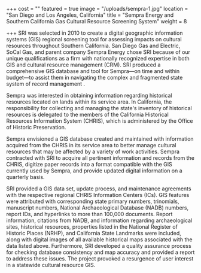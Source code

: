 +++
cost = ""
featured = true
image = "/uploads/sempra-1.jpg"
location = "San Diego and Los Angeles, California"
title = "Sempra Energy and Southern California Gas Cultural Resource Screening System"
weight = 8

+++
SRI was selected in 2010 to create a digital geographic information systems (GIS) regional screening tool for assessing impacts on cultural resources throughout Southern California. San Diego Gas and Electric, SoCal Gas, and parent company Sempra Energy chose SRI because of our unique qualifications as a firm with nationally recognized expertise in both GIS and cultural resource management (CRM). SRI produced a comprehensive GIS database and tool for Sempra—on time and within budget—to assist them in navigating the complex and fragmented state system of record management .

Sempra was interested in obtaining information regarding historical resources located on lands within its service area. In California, the responsibility for collecting and managing the state's inventory of historical resources is delegated to the members of the California Historical Resources Information System (CHRIS), which is administered by the Office of Historic Preservation.

Sempra envisioned a GIS database created and maintained with information acquired from the CHRIS in its service area to better manage cultural resources that may be affected by a variety of work activities. Sempra contracted with SRI to acquire all pertinent information and records from the CHRIS, digitize paper records into a format compatible with the GIS currently used by Sempra, and provide updated digital information on a quarterly basis.

SRI provided a GIS data set, update process, and maintenance agreements with the respective regional CHRIS Information Centers (ICs). GIS features were attributed with corresponding state primary numbers, trinomials, manuscript numbers, National Archaeological Database (NADB) numbers, report IDs, and hyperlinks to more than 100,000 documents. Report information, citations from NADB, and information regarding archaeological sites, historical resources, properties listed in the National Register of Historic Places (NRHP), and California State Landmarks were included, along with digital images of all available historical maps associated with the data listed above. Furthermore, SRI developed a quality assurance process for checking database consistency and map accuracy and provided a report to address these issues. The project provoked a resurgence of user interest in a statewide cultural resource GIS.
